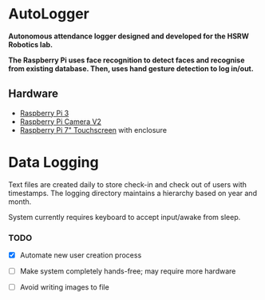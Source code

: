 # AutoLogger
**Autonomous attendance logger designed and developed for the HSRW Robotics lab.** 

**The Raspberry Pi uses face recognition to detect faces and recognise from existing database. Then, uses hand gesture detection to log in/out.**

## Hardware
- [Raspberry Pi 3][pi]
- [Raspberry Pi Camera V2][cam]
- [Raspberry Pi 7" Touchscreen][screen] with enclosure

# Data Logging
Text files are created daily to store check-in and check out of users with timestamps. The logging directory maintains a hierarchy based on year and month.

System currently requires keyboard to accept input/awake from sleep.

### TODO
- [x] Automate new user creation process
- [ ] Make system completely hands-free; may require more hardware
- [ ] Avoid writing images to file


[cam]:https://www.raspberrypi.org/products/camera-module-v2/
[screen]:https://www.raspberrypi.org/products/raspberry-pi-touch-display/
[pi]:https://www.raspberrypi.org/products/raspberry-pi-3-model-b/
